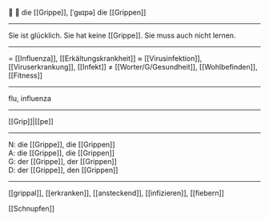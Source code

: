 🔴 🤒 die [[Grippe]], [ˈɡʁɪpə]
die [[Grippen]]

---
Sie ist glücklich. Sie hat keine [[Grippe]]. Sie muss auch nicht lernen.

---
= [[Influenza]], [[Erkältungskrankheit]]
≈ [[Virusinfektion]], [[Viruserkrankung]], [[Infekt]]
≠ [[Worter/G/Gesundheit]], [[Wohlbefinden]], [[Fitness]]

---
flu, influenza

---
[[Grip]]|[[pe]]

---
N: die [[Grippe]], die [[Grippen]]  
A: die [[Grippe]], die [[Grippen]]  
G: der [[Grippe]], der [[Grippen]]  
D: der [[Grippe]], den [[Grippen]]  

---
[[grippal]], [[erkranken]], [[ansteckend]], [[infizieren]], [[fiebern]]

[[Schnupfen]]
